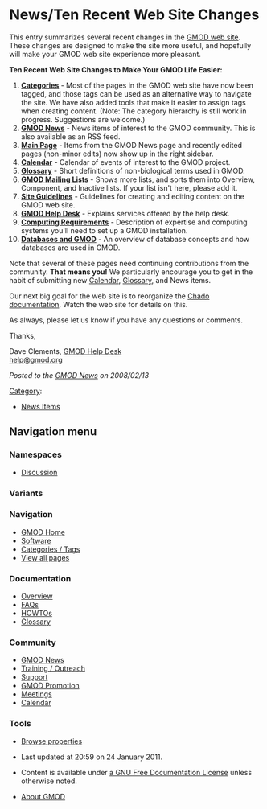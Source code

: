 



<span id="top"></span>




# <span dir="auto">News/Ten Recent Web Site Changes</span>









This entry summarizes several recent changes in the [GMOD web
site](../Main_Page "Main Page"). These changes are designed to make the
site more useful, and hopefully will make your GMOD web site experience
more pleasant.

**Ten Recent Web Site Changes to Make Your GMOD Life Easier:**

1.  **[Categories](../Categories "Categories")** - Most of the pages in
    the GMOD web site have now been tagged, and those tags can be used
    as an alternative way to navigate the site. We have also added tools
    that make it easier to assign tags when creating content. (Note: The
    category hierarchy is still work in progress. Suggestions are
    welcome.)
2.  **[GMOD News](../GMOD_News "GMOD News")** - News items of interest
    to the GMOD community. This is also available as an RSS feed.
3.  **[Main Page](../Main_Page "Main Page")** - Items from the GMOD News
    page and recently edited pages (non-minor edits) now show up in the
    right sidebar.
4.  **[Calendar](../Calendar "Calendar")** - Calendar of events of
    interest to the GMOD project.
5.  **[Glossary](../Glossary "Glossary")** - Short definitions of
    non-biological terms used in GMOD.
6.  **[GMOD Mailing
    Lists](../GMOD_Mailing_Lists "GMOD Mailing Lists")** - Shows more
    lists, and sorts them into Overview, Component, and Inactive lists.
    If your list isn't here, please add it.
7.  **[Site Guidelines](../Site_Guidelines "Site Guidelines")** -
    Guidelines for creating and editing content on the GMOD web site.
8.  **[GMOD Help Desk](../GMOD_Help_Desk "GMOD Help Desk")** - Explains
    services offered by the help desk.
9.  **[Computing
    Requirements](../Computing_Requirements "Computing Requirements")** -
    Description of expertise and computing systems you'll need to set up
    a GMOD installation.
10. **[Databases and
    GMOD](../Databases_and_GMOD "Databases and GMOD")** - An overview of
    database concepts and how databases are used in GMOD.

Note that several of these pages need continuing contributions from the
community. **That means you!** We particularly encourage you to get in
the habit of submitting new [Calendar](../Calendar "Calendar"),
[Glossary](../Glossary "Glossary"), and News items.

Our next big goal for the web site is to reorganize the [Chado
documentation](../Category%3AChado "Category%3AChado"). Watch the web site
for details on this.

As always, please let us know if you have any questions or comments.

Thanks,

Dave Clements, [GMOD Help Desk](../GMOD_Help_Desk "GMOD Help Desk")  
<a href="mailto:help@gmod.org" class="external text"
rel="nofollow">help@gmod.org</a>

  



*Posted to the [GMOD News](../GMOD_News "GMOD News") on 2008/02/13*






[Category](../Special%3ACategories "Special%3ACategories"):

- [News Items](../Category%3ANews_Items "Category%3ANews Items")






## Navigation menu



### Namespaces


- <span id="ca-talk"><a
  href="http://gmod.org/mediawiki/index.php?title=Talk:News/Ten_Recent_Web_Site_Changes&amp;action=edit&amp;redlink=1"
  accesskey="t"
  title="Discussion about the content page [t]">Discussion</a></span>


### 

### Variants[](#)








<a href="../Main_Page"
style="background-image: url(../../images/GMOD-cogs.png);"
title="Visit the main page"></a>


### Navigation



- <span id="n-GMOD-Home">[GMOD Home](../Main_Page)</span>
- <span id="n-Software">[Software](../GMOD_Components)</span>
- <span id="n-Categories-.2F-Tags">[Categories /
  Tags](../Categories)</span>
- <span id="n-View-all-pages">[View all
  pages](../Special:AllPages)</span>




### Documentation



- <span id="n-Overview">[Overview](../Overview)</span>
- <span id="n-FAQs">[FAQs](../Category%3AFAQ)</span>
- <span id="n-HOWTOs">[HOWTOs](../Category%3AHOWTO)</span>
- <span id="n-Glossary">[Glossary](../Glossary)</span>




### Community



- <span id="n-GMOD-News">[GMOD News](../GMOD_News)</span>
- <span id="n-Training-.2F-Outreach">[Training /
  Outreach](../Training_and_Outreach)</span>
- <span id="n-Support">[Support](../Support)</span>
- <span id="n-GMOD-Promotion">[GMOD Promotion](../GMOD_Promotion)</span>
- <span id="n-Meetings">[Meetings](../Meetings)</span>
- <span id="n-Calendar">[Calendar](../Calendar)</span>




### Tools

- <span id="t-smwbrowselink"><a href="../Special%3ABrowse/News-2FTen_Recent_Web_Site_Changes"
  rel="smw-browse">Browse properties</a></span>



- <span id="footer-info-lastmod">Last updated at 20:59 on 24 January
  2011.</span>
<!-- - <span id="footer-info-viewcount">18,251 page views.</span> -->
- <span id="footer-info-copyright">Content is available under
  <a href="http://www.gnu.org/licenses/fdl-1.3.html" class="external"
  rel="nofollow">a GNU Free Documentation License</a> unless otherwise
  noted.</span>

<!-- -->

- <span id="footer-places-about">[About
  GMOD](../GMOD%3AAbout "GMOD%3AAbout")</span>

<!-- -->




